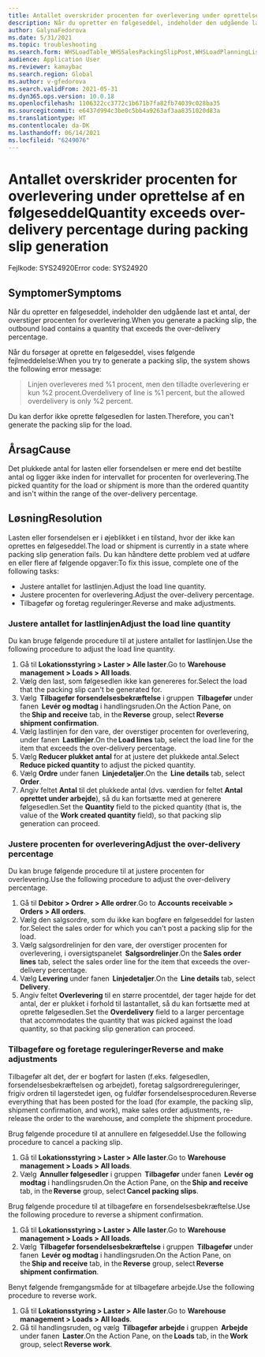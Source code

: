 ```yaml
---
title: Antallet overskrider procenten for overlevering under oprettelse af en følgeseddel
description: Når du opretter en følgeseddel, indeholder den udgående last et antal, der overstiger procenten for overlevering.
author: GalynaFedorova
ms.date: 5/31/2021
ms.topic: troubleshooting
ms.search.form: WHSLoadTable_WHSSalesPackingSlipPost,WHSLoadPlanningListPage_WHSSalesPackingSlipPost,WHSLoadPlanningWorkbench_WHSSalesPackingSlipPost
audience: Application User
ms.reviewer: kamaybac
ms.search.region: Global
ms.author: v-gfedorova
ms.search.validFrom: 2021-05-31
ms.dyn365.ops.version: 10.0.18
ms.openlocfilehash: 1106322cc3772c1b671b7fa82fb74039c028ba35
ms.sourcegitcommit: e6437d994c3be0c5bb4a9263af3aa8351020d83a
ms.translationtype: HT
ms.contentlocale: da-DK
ms.lasthandoff: 06/14/2021
ms.locfileid: "6249076"
---
```

# <a name="quantity-exceeds-over-delivery-percentage-during-packing-slip-generation"></a><span data-ttu-id="5ea8e-103">Antallet overskrider procenten for overlevering under oprettelse af en følgeseddel</span><span class="sxs-lookup"><span data-stu-id="5ea8e-103">Quantity exceeds over-delivery percentage during packing slip generation</span></span>

<span data-ttu-id="5ea8e-104">Fejlkode: SYS24920</span><span class="sxs-lookup"><span data-stu-id="5ea8e-104">Error code: SYS24920</span></span>

## <a name="symptoms"></a><span data-ttu-id="5ea8e-105">Symptomer</span><span class="sxs-lookup"><span data-stu-id="5ea8e-105">Symptoms</span></span>

<span data-ttu-id="5ea8e-106">Når du opretter en følgeseddel, indeholder den udgående last et antal, der overstiger procenten for overlevering.</span><span class="sxs-lookup"><span data-stu-id="5ea8e-106">When you generate a packing slip, the outbound load contains a quantity that exceeds the over-delivery percentage.</span></span>

<span data-ttu-id="5ea8e-107">Når du forsøger at oprette en følgeseddel, vises følgende fejlmeddelelse:</span><span class="sxs-lookup"><span data-stu-id="5ea8e-107">When you try to generate a packing slip, the system shows the following error message:</span></span>

> <span data-ttu-id="5ea8e-108">Linjen overleveres med %1 procent, men den tilladte overlevering er kun %2 procent.</span><span class="sxs-lookup"><span data-stu-id="5ea8e-108">Overdelivery of line is %1 percent, but the allowed overdelivery is only %2 percent.</span></span>

<span data-ttu-id="5ea8e-109">Du kan derfor ikke oprette følgesedlen for lasten.</span><span class="sxs-lookup"><span data-stu-id="5ea8e-109">Therefore, you can't generate the packing slip for the load.</span></span>

## <a name="cause"></a><span data-ttu-id="5ea8e-110">Årsag</span><span class="sxs-lookup"><span data-stu-id="5ea8e-110">Cause</span></span>

<span data-ttu-id="5ea8e-111">Det plukkede antal for lasten eller forsendelsen er mere end det bestilte antal og ligger ikke inden for intervallet for procenten for overlevering.</span><span class="sxs-lookup"><span data-stu-id="5ea8e-111">The picked quantity for the load or shipment is more than the ordered quantity and isn't within the range of the over-delivery percentage.</span></span>

## <a name="resolution"></a><span data-ttu-id="5ea8e-112">Løsning</span><span class="sxs-lookup"><span data-stu-id="5ea8e-112">Resolution</span></span>

<span data-ttu-id="5ea8e-113">Lasten eller forsendelsen er i øjeblikket i en tilstand, hvor der ikke kan oprettes en følgeseddel.</span><span class="sxs-lookup"><span data-stu-id="5ea8e-113">The load or shipment is currently in a state where packing slip generation fails.</span></span> <span data-ttu-id="5ea8e-114">Du kan håndtere dette problem ved at udføre en eller flere af følgende opgaver:</span><span class="sxs-lookup"><span data-stu-id="5ea8e-114">To fix this issue, complete one of the following tasks:</span></span>

- <span data-ttu-id="5ea8e-115">Justere antallet for lastlinjen.</span><span class="sxs-lookup"><span data-stu-id="5ea8e-115">Adjust the load line quantity.</span></span>
- <span data-ttu-id="5ea8e-116">Justere procenten for overlevering.</span><span class="sxs-lookup"><span data-stu-id="5ea8e-116">Adjust the over-delivery percentage.</span></span>
- <span data-ttu-id="5ea8e-117">Tilbagefør og foretag reguleringer.</span><span class="sxs-lookup"><span data-stu-id="5ea8e-117">Reverse and make adjustments.</span></span>

### <a name="adjust-the-load-line-quantity"></a><span data-ttu-id="5ea8e-118">Justere antallet for lastlinjen</span><span class="sxs-lookup"><span data-stu-id="5ea8e-118">Adjust the load line quantity</span></span>

<span data-ttu-id="5ea8e-119">Du kan bruge følgende procedure til at justere antallet for lastlinjen.</span><span class="sxs-lookup"><span data-stu-id="5ea8e-119">Use the following procedure to adjust the load line quantity.</span></span>

1. <span data-ttu-id="5ea8e-120">Gå til **Lokationsstyring \> Laster \> Alle laster**.</span><span class="sxs-lookup"><span data-stu-id="5ea8e-120">Go to **Warehouse management \> Loads \> All loads**.</span></span>
1. <span data-ttu-id="5ea8e-121">Vælg den last, som følgesedlen ikke kan genereres for.</span><span class="sxs-lookup"><span data-stu-id="5ea8e-121">Select the load that the packing slip can't be generated for.</span></span>
1. <span data-ttu-id="5ea8e-122">Vælg  **Tilbagefør forsendelsesbekræftelse** i gruppen  **Tilbagefør** under fanen  **Levér og modtag** i handlingsruden.</span><span class="sxs-lookup"><span data-stu-id="5ea8e-122">On the Action Pane, on the **Ship and receive** tab, in the **Reverse** group, select **Reverse shipment confirmation**.</span></span>
1. <span data-ttu-id="5ea8e-123">Vælg lastlinjen for den vare, der overstiger procenten for overlevering, under fanen  **Lastlinjer**.</span><span class="sxs-lookup"><span data-stu-id="5ea8e-123">On the **Load lines** tab, select the load line for the item that exceeds the over-delivery percentage.</span></span>
1. <span data-ttu-id="5ea8e-124">Vælg **Reducer plukket antal** for at justere det plukkede antal.</span><span class="sxs-lookup"><span data-stu-id="5ea8e-124">Select **Reduce picked quantity** to adjust the picked quantity.</span></span>
1. <span data-ttu-id="5ea8e-125">Vælg **Ordre** under fanen  **Linjedetaljer**.</span><span class="sxs-lookup"><span data-stu-id="5ea8e-125">On the  **Line details** tab, select **Order**.</span></span>
1. <span data-ttu-id="5ea8e-126">Angiv feltet **Antal** til det plukkede antal (dvs. værdien for feltet **Antal oprettet under arbejde**), så du kan fortsætte med at generere følgesedlen.</span><span class="sxs-lookup"><span data-stu-id="5ea8e-126">Set the **Quantity** field to the picked quantity (that is, the value of the **Work created quantity** field), so that packing slip generation can proceed.</span></span>

### <a name="adjust-the-over-delivery-percentage"></a><span data-ttu-id="5ea8e-127">Justere procenten for overlevering</span><span class="sxs-lookup"><span data-stu-id="5ea8e-127">Adjust the over-delivery percentage</span></span>

<span data-ttu-id="5ea8e-128">Du kan bruge følgende procedure til at justere procenten for overlevering.</span><span class="sxs-lookup"><span data-stu-id="5ea8e-128">Use the following procedure to adjust the over-delivery percentage.</span></span>

1. <span data-ttu-id="5ea8e-129">Gå til **Debitor \> Ordrer \> Alle ordrer**.</span><span class="sxs-lookup"><span data-stu-id="5ea8e-129">Go to **Accounts receivable \> Orders \> All orders**.</span></span>
1. <span data-ttu-id="5ea8e-130">Vælg den salgsordre, som du ikke kan bogføre en følgeseddel for lasten for.</span><span class="sxs-lookup"><span data-stu-id="5ea8e-130">Select the sales order for which you can't post a packing slip for the load.</span></span>
1. <span data-ttu-id="5ea8e-131">Vælg salgsordrelinjen for den vare, der overstiger procenten for overlevering, i oversigtspanelet  **Salgsordrelinjer**.</span><span class="sxs-lookup"><span data-stu-id="5ea8e-131">On the **Sales order lines** tab, select the sales order line for the item that exceeds the over-delivery percentage.</span></span>
1. <span data-ttu-id="5ea8e-132">Vælg **Levering** under fanen  **Linjedetaljer**.</span><span class="sxs-lookup"><span data-stu-id="5ea8e-132">On the  **Line details** tab, select **Delivery**.</span></span>
1. <span data-ttu-id="5ea8e-133">Angiv feltet **Overlevering** til en større procentdel, der tager højde for det antal, der er plukket i forhold til lastantallet, så du kan fortsætte med at oprette følgesedlen.</span><span class="sxs-lookup"><span data-stu-id="5ea8e-133">Set the **Overdelivery** field to a larger percentage that accommodates the quantity that was picked against the load quantity, so that packing slip generation can proceed.</span></span>

### <a name="reverse-and-make-adjustments"></a><span data-ttu-id="5ea8e-134">Tilbageføre og foretage reguleringer</span><span class="sxs-lookup"><span data-stu-id="5ea8e-134">Reverse and make adjustments</span></span>

<span data-ttu-id="5ea8e-135">Tilbagefør alt det, der er bogført for lasten (f.eks. følgesedlen, forsendelsesbekræftelsen og arbejdet), foretag salgsordrereguleringer, frigiv ordren til lagerstedet igen, og fuldfør forsendelsesproceduren.</span><span class="sxs-lookup"><span data-stu-id="5ea8e-135">Reverse everything that has been posted for the load (for example, the packing slip, shipment confirmation, and work), make sales order adjustments, re-release the order to the warehouse, and complete the shipment procedure.</span></span>

<span data-ttu-id="5ea8e-136">Brug følgende procedure til at annullere en følgeseddel.</span><span class="sxs-lookup"><span data-stu-id="5ea8e-136">Use the following procedure to cancel a packing slip.</span></span>

1. <span data-ttu-id="5ea8e-137">Gå til **Lokationsstyring \> Laster \> Alle laster**.</span><span class="sxs-lookup"><span data-stu-id="5ea8e-137">Go to **Warehouse management \> Loads \> All loads**.</span></span>
1. <span data-ttu-id="5ea8e-138">Vælg  **Annuller følgesedler** i gruppen  **Tilbagefør** under fanen  **Levér og modtag** i handlingsruden.</span><span class="sxs-lookup"><span data-stu-id="5ea8e-138">On the Action Pane, on the **Ship and receive** tab, in the **Reverse** group, select **Cancel packing slips**.</span></span>

<span data-ttu-id="5ea8e-139">Brug følgende procedure til at tilbageføre en forsendelsesbekræftelse.</span><span class="sxs-lookup"><span data-stu-id="5ea8e-139">Use the following procedure to reverse a shipment confirmation.</span></span>

1. <span data-ttu-id="5ea8e-140">Gå til **Lokationsstyring \> Laster \> Alle laster**.</span><span class="sxs-lookup"><span data-stu-id="5ea8e-140">Go to **Warehouse management \> Loads \> All loads**.</span></span>
1. <span data-ttu-id="5ea8e-141">Vælg  **Tilbagefør forsendelsesbekræftelse** i gruppen  **Tilbagefør** under fanen  **Levér og modtag** i handlingsruden.</span><span class="sxs-lookup"><span data-stu-id="5ea8e-141">On the Action Pane, on the **Ship and receive** tab, in the **Reverse** group, select **Reverse shipment confirmation**.</span></span>

<span data-ttu-id="5ea8e-142">Benyt følgende fremgangsmåde for at tilbageføre arbejde.</span><span class="sxs-lookup"><span data-stu-id="5ea8e-142">Use the following procedure to reverse work.</span></span>

1. <span data-ttu-id="5ea8e-143">Gå til **Lokationsstyring \> Laster \> Alle laster**.</span><span class="sxs-lookup"><span data-stu-id="5ea8e-143">Go to **Warehouse management \> Loads \> All loads**.</span></span>
1. <span data-ttu-id="5ea8e-144">Gå til handlingsruden, og vælg  **Tilbagefør arbejde** i gruppen  **Arbejde** under fanen  **Laster**.</span><span class="sxs-lookup"><span data-stu-id="5ea8e-144">On the Action Pane, on the **Loads** tab, in the **Work** group, select **Reverse work**.</span></span>
